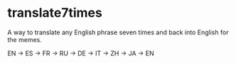 # translate7times
A way to translate any English phrase seven times and back into English for the memes.

EN -> ES -> FR -> RU -> DE -> IT -> ZH -> JA -> EN
